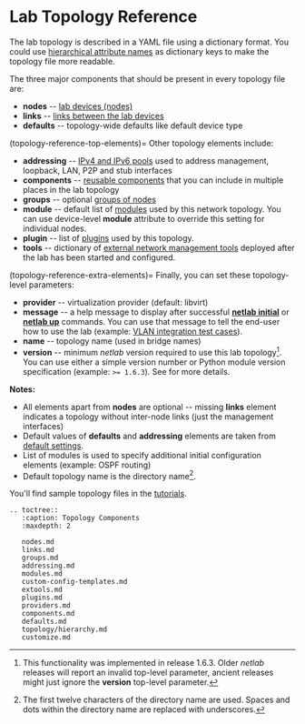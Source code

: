 # Lab Topology Reference

The lab topology is described in a YAML file using a dictionary format. You could use [hierarchical attribute names](topology/hierarchy.md) as dictionary keys to make the topology file more readable.

The three major components that should be present in every topology file are:

* **nodes** -- [lab devices (nodes)](nodes.md)
* **links** -- [links between the lab devices](links.md)
* **defaults** -- topology-wide defaults like default device type

(topology-reference-top-elements)=
Other topology elements include:

* **addressing** -- [IPv4 and IPv6 pools](addressing.md) used to address management, loopback, LAN, P2P and stub interfaces
* **components** -- [reusable components](components.md) that you can include in multiple places in the lab topology
* **groups** -- optional [groups of nodes](groups.md)
* **module** -- default list of [modules](modules.md) used by this network topology. You can use device-level **module** attribute to override this setting for individual nodes.
* **plugin** -- list of [plugins](plugins.md) used by this topology.
* **tools** -- dictionary of [external network management tools](extools.md) deployed after the lab has been started and configured.

(topology-reference-extra-elements)=
Finally, you can set these topology-level parameters:

* **provider** -- virtualization provider (default: libvirt)
* **message** -- a help message to display after successful **[netlab initial](netlab/initial.md)** or **[netlab up](netlab/up.md)** commands. You can use that message to tell the end-user how to use the lab (example: [VLAN integration test cases](https://github.com/ipspace/netlab/tree/master/tests/integration/vlan)).
* **name** -- topology name (used in bridge names)
* **version** -- minimum *netlab* version required to use this lab topology[^MNV]. You can use either a simple version number or Python module version specification (example: `>= 1.6.3`). See [](dev/versioning.md) for more details.

[^MNV]: This functionality was implemented in release 1.6.3. Older _netlab_ releases will report an invalid top-level parameter, ancient releases might just ignore the **version** top-level parameter.

**Notes:**

* All elements apart from **nodes** are optional -- missing **links** element indicates a topology without inter-node links (just the management interfaces)
* Default values of **defaults** and **addressing** elements are taken from [default settings](defaults.md).
* List of modules is used to specify additional initial configuration elements (example: OSPF routing)
* Default topology name is the directory name[^RBC].

[^RBC]: The first twelve characters of the directory name are used. Spaces and dots within the directory name are replaced with underscores.

You'll find sample topology files in the [tutorials](tutorials.md).

```eval_rst
.. toctree::
   :caption: Topology Components
   :maxdepth: 2

   nodes.md
   links.md
   groups.md
   addressing.md
   modules.md
   custom-config-templates.md
   extools.md
   plugins.md
   providers.md
   components.md
   defaults.md
   topology/hierarchy.md
   customize.md
```
